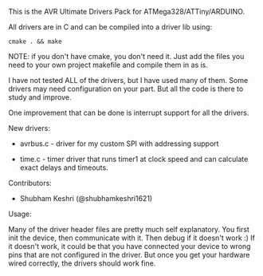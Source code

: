 This is the AVR Ultimate Drivers Pack for ATMega328/ATTiny/ARDUINO.

All drivers are in C and can be compiled into a driver lib using:

	cmake . && make

NOTE: if you don't have cmake, you don't need it. Just add the files you need to your own project makefile and compile them in as is. 

I have not tested ALL of the drivers, but I have used many of them. Some drivers may need configuration on your part. But all the code is there to study and improve.

One improvement that can be done is interrupt support for all the drivers.

New drivers:

* avrbus.c - driver for my custom SPI with addressing support

* time.c - timer driver that runs timer1 at clock speed and can calculate exact delays and timeouts.
	

Contributors:

* Shubham Keshri (@shubhamkeshri1621)

Usage:

Many of the driver header files are pretty much self explanatory. You first init the device, then communicate with it. Then debug if it doesn't work :) If it doesn't work, it could be that you have connected your device to wrong pins that are not configured in the driver. But once you get your hardware wired correctly, the drivers should work fine. 
